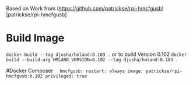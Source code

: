 Based on Work from (https://github.com/patrickse/rpi-hmcfgusb)[patrickse/rpi-hmcfgusb]

# Build Image
`docker build --tag djusha/hmland:0.103 .`
or to build Version 0.102
`docker build --build-arg HMLAND_VERSION=0.102 --tag djusha/hmland:0.103 .`

#Docker Composer
`  hmcfgusb:
    restart: always
    image: patrickse/rpi-hmcfgusb:0.102
    privileged: true`
